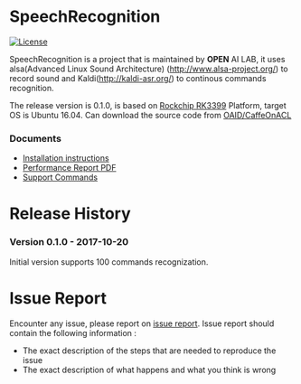 
# SpeechRecognition
[![License](http://dmlc.github.io/img/apache2.svg)](LICENSE)

SpeechRecognition is a project that is maintained by **OPEN** AI LAB, it uses alsa(Advanced Linux Sound Architecture) (http://www.alsa-project.org/) to record sound and Kaldi(http://kaldi-asr.org/) to continous commands recognition. 

The release version is 0.1.0, is based on [Rockchip RK3399](http://www.rock-chips.com/plus/3399.html) Platform, target OS is Ubuntu 16.04. Can download the source code from [OAID/CaffeOnACL](https://github.com/OAID/SpeechRecognition)


### Documents
* [Installation instructions](installation.md)
* [Performance Report PDF](performance_report.pdf)
* [Support Commands](command_list.md)


# Release History

### Version 0.1.0 - 2017-10-20
Initial version supports 100 commands recognization.



# Issue Report
Encounter any issue, please report on [issue report](https://github.com/OAID/SpeechRecognition/issues). Issue report should contain the following information :

*  The exact description of the steps that are needed to reproduce the issue 
* The exact description of what happens and what you think is wrong 
